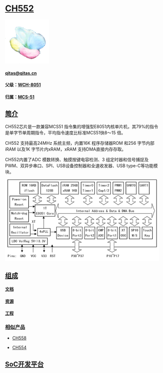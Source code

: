﻿# [CH552](https://github.com/sochub/CH552) 

[![sites](SoC/SoC.png)](http://www.qitas.cn) 

####  qitas@qitas.cn

#### 父级：[WCH-8051](https://github.com/sochub/WCH-8051) 
#### 归属：[MCS-51](https://github.com/sochub/MCS-51) 

## [简介](https://github.com/sochub/CH552/wiki)

CH552芯片是一款兼容MCS51 指令集的增强型E8051内核单片机，其79%的指令是单字节单周期指令，平均指令速度比标准MCS51快8～15 倍。

CH552 支持最高24MHz 系统主频，内置16K 程序存储器ROM 和256 字节内部iRAM 以及1K 字节片内xRAM，xRAM 支持DMA直接内存存取。

CH552内置了ADC 模数转换、触摸按键电容检测、3 组定时器和信号捕捉及PWM、双异步串口、SPI、USB设备控制器和全速收发器、USB type-C等功能模块。

[![sites](SoC/CH552.png)](http://www.wch.cn/products/CH552.html) 

## [组成](https://github.com/sochub/CH552)

#### [文档](docs/)

#### [资源](src/)

#### [工程](project/)

### [相似产品](https://github.com/sochub/CH552)

- [CH558](https://github.com/sochub/CH558) 

- [CH554](https://github.com/sochub/CH554) 

##  [SoC开发平台](http://www.qitas.cn)  



